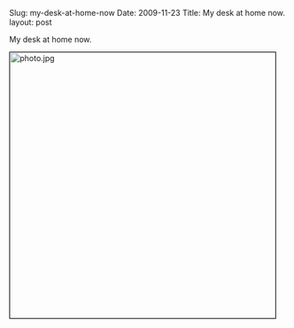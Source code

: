 Slug: my-desk-at-home-now
Date: 2009-11-23
Title: My desk at home now.
layout: post

<p>My desk at home now.</p>
<a href="http://steveivy.typepad.com/files/photo.jpg" style="display: block; "><img  alt="photo.jpg" class="asset asset-image at-xid-6a010534988cd3970b012875cd26fe970c selected " src="https://steveivy.typepad.com/.a/6a010534988cd3970b012875cd26fe970c-pi" style="display: block; border-top-width: 1px; border-right-width: 1px; border-bottom-width: 1px; border-left-width: 1px; border-top-style: solid; border-right-style: solid; border-bottom-style: solid; border-left-style: solid; border-top-color: black; border-right-color: black; border-bottom-color: black; border-left-color: black; width: 480px;" title="photo.jpg" /></a>
